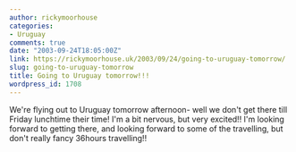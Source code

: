 ```yaml
---
author: rickymoorhouse
categories:
- Uruguay
comments: true
date: "2003-09-24T18:05:00Z"
link: https://rickymoorhouse.uk/2003/09/24/going-to-uruguay-tomorrow/
slug: going-to-uruguay-tomorrow
title: Going to Uruguay tomorrow!!!
wordpress_id: 1708
---
```


We're flying out to Uruguay tomorrow afternoon- well we don't get there till Friday lunchtime their time! I'm a bit nervous, but very excited!! I'm looking forward to getting there, and looking forward to some of the travelling, but don't really fancy 36hours travelling!!
